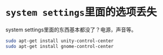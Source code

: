 # `system settings`里面的选项丢失

system settings里面的东西基本都没了？电源，声音等。        

```bash
sudo apt-get install unity-control-center
sudo apt-get install gnome-control-center
```
